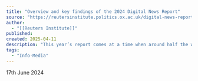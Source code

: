 ```yaml
---
title: "Overview and key findings of the 2024 Digital News Report"
source: "https://reutersinstitute.politics.ox.ac.uk/digital-news-report/2024/dnr-executive-summary"
author:
  - "[[Reuters Institute]]"
published:
created: 2025-04-11
description: "This year’s report comes at a time when around half the world’s population have been going to the polls in national and regional elections, and as wars continue to rage in Ukraine and Gaza. In these troubled times, a supply of accurate, independent journalism remains more important than ever, and yet in many of the countries covered in our survey we find the news media increasingly challenged by rising mis- and disinformation, low trust, attacks by politicians, and an uncertain business environment."
tags:
  - "Info-Media"
---
```

17th June 2024